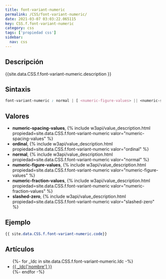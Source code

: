 ```yaml
---
title: font-variant-numeric
permalink: /CSS/font-variant-numeric/
date: 2021-03-07 03:03:22.065115
key: CSS.f.font-variant-numeric
category: css
tags: ['propiedad css']
sidebar: 
  nav: css
---
```


## Descripción
{{site.data.CSS.f.font-variant-numeric.description }}

## Sintaxis
~~~css
font-variant-numeric : normal | [ <numeric-figure-values> || <numeric-spacing-values> || <numeric-fraction-values> || ordinal || slashed-zero ]
~~~

## Valores
* **numeric-spacing-values**,  {% include w3api/value_description.html propiedad=site.data.CSS.f.font-variant-numeric valor="numeric-spacing-values" %}
* **ordinal**,  {% include w3api/value_description.html propiedad=site.data.CSS.f.font-variant-numeric valor="ordinal" %}
* **normal**,  {% include w3api/value_description.html propiedad=site.data.CSS.f.font-variant-numeric valor="normal" %}
* **numeric-figure-values**,  {% include w3api/value_description.html propiedad=site.data.CSS.f.font-variant-numeric valor="numeric-figure-values" %}
* **numeric-fraction-values**,  {% include w3api/value_description.html propiedad=site.data.CSS.f.font-variant-numeric valor="numeric-fraction-values" %}
* **slashed-zero**,  {% include w3api/value_description.html propiedad=site.data.CSS.f.font-variant-numeric valor="slashed-zero" %}

## Ejemplo
~~~css
{{ site.data.CSS.f.font-variant-numeric.code}}
~~~

## Artículos
<ul>
{%- for _ldc in site.data.CSS.f.font-variant-numeric.ldc -%}
   <li>
       <a href="{{_ldc['url'] }}">{{ _ldc['nombre'] }}</a>
   </li>
{%- endfor -%}
</ul>
